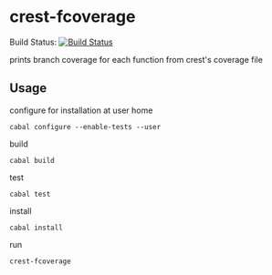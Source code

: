 crest-fcoverage
===============

Build Status: [![Build Status](https://secure.travis-ci.org/zlqhem/crest-fcoverage.png)](https://travis-ci.org/zlqhem/crest-fcoverage)

prints branch coverage for each function from crest's coverage file

## Usage
configure for installation at user home

  `cabal configure --enable-tests --user`

build

  `cabal build`             

test

  `cabal test` 

install
  
  `cabal install`

run 

  `crest-fcoverage`                


